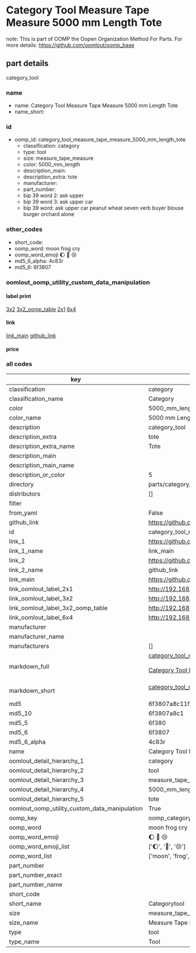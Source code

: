 # Category Tool Measure Tape Measure 5000 mm Length Tote  

note: This is part of OOMP the Oopen Organization Method For Parts. For more details: https://github.com/oomlout/oomp_base

##  part details



category_tool

### name
* name: Category Tool Measure Tape Measure 5000 mm Length Tote
* name_short: 
### id
* oomp_id: category_tool_measure_tape_measure_5000_mm_length_tote
  * classification: category
  * type: tool
  * size: measure_tape_measure
  * color: 5000_mm_length
  * description_main: 
  * description_extra: tote
  * manufacturer: 
  * part_number: 
  * bip 39 word 2: ask upper
  * bip 39 word 3: ask upper car
  * bip 39 word: ask upper car peanut wheat seven verb buyer blouse burger orchard alone

### other_codes
* short_code: 
* oomp_word: moon frog cry
* oomp_word_emoji :moon: :frog: :cry:
* md5_6_alpha: 4c83r
* md5_6: 6f3807






### oomlout_oomp_utility_custom_data_manipulation
#### label print
[3x2](http://192.168.1.245:1112/?label=oomp%204c83r)
[3x2_oomp_table](http://192.168.1.107:1112/?label=oomp%204c83r)
[2x1](http://192.168.1.242:1112/?label=oomp%204c83r)
[6x4](http://192.168.1.55:1112/?label=oomp%204c83r)    

#### link

[link_main](https://github.com/oomlout/oomlout_oomp_current_version_messy/tree/main/parts/category_tool_measure_tape_measure_5000_mm_length_tote) [github_link](https://github.com/oomlout/oomlout_oomp_part_src/tree/main/parts/category_tool_measure_tape_measure_5000_mm_length_tote)                             

#### price







### all codes 
| key | value |  
| --- | --- |  
| classification | category |  
| classification_name | Category |  
| color | 5000_mm_length |  
| color_name | 5000 mm Length |  
| description | category_tool |  
| description_extra | tote |  
| description_extra_name | Tote |  
| description_main |  |  
| description_main_name |  |  
| description_or_color | 5  |  
| directory | parts/category_tool_measure_tape_measure_5000_mm_length_tote |  
| distributors | [] |  
| filter |  |  
| from_yaml | False |  
| github_link | https://github.com/oomlout/oomlout_oomp_part_src/tree/main/parts/category_tool_measure_tape_measure_5000_mm_length_tote |  
| id | category_tool_measure_tape_measure_5000_mm_length_tote |  
| link_1 | https://github.com/oomlout/oomlout_oomp_current_version_messy/tree/main/parts/category_tool_measure_tape_measure_5000_mm_length_tote |  
| link_1_name | link_main |  
| link_2 | https://github.com/oomlout/oomlout_oomp_part_src/tree/main/parts/category_tool_measure_tape_measure_5000_mm_length_tote |  
| link_2_name | github_link |  
| link_main | https://github.com/oomlout/oomlout_oomp_current_version_messy/tree/main/parts/category_tool_measure_tape_measure_5000_mm_length_tote |  
| link_oomlout_label_2x1 | http://192.168.1.242:1112/?label=oomp%204c83r |  
| link_oomlout_label_3x2 | http://192.168.1.245:1112/?label=oomp%204c83r |  
| link_oomlout_label_3x2_oomp_table | http://192.168.1.107:1112/?label=oomp%204c83r |  
| link_oomlout_label_6x4 | http://192.168.1.55:1112/?label=oomp%204c83r |  
| manufacturer |  |  
| manufacturer_name |  |  
| manufacturers | [] |  
| markdown_full | [category_tool_measure_tape_measure_5000_mm_length_tote](https://github.com/oomlout/oomlout_oomp_current_version_messy/tree/main/parts/category_tool_measure_tape_measure_5000_mm_length_tote)<br>[](https://github.com/oomlout/oomlout_oomp_current_version_messy/tree/main/parts/category_tool_measure_tape_measure_5000_mm_length_tote)<br>[Category Tool Measure Tape Measure 5000 Mm Length Tote](https://github.com/oomlout/oomlout_oomp_current_version_messy/tree/main/parts/category_tool_measure_tape_measure_5000_mm_length_tote)<br><br> |  
| markdown_short | [category_tool_measure_tape_measure_5000_mm_length_tote](https://github.com/oomlout/oomlout_oomp_current_version_messy/tree/main/parts/category_tool_measure_tape_measure_5000_mm_length_tote)<br><br> |  
| md5 | 6f3807a8c11f7e5312fcfa1e44bbc06a |  
| md5_10 | 6f3807a8c1 |  
| md5_5 | 6f380 |  
| md5_6 | 6f3807 |  
| md5_6_alpha | 4c83r |  
| name | Category Tool Measure Tape Measure 5000 mm Length Tote |  
| oomlout_detail_hierarchy_1 | category |  
| oomlout_detail_hierarchy_2 | tool |  
| oomlout_detail_hierarchy_3 | measure_tape_measure |  
| oomlout_detail_hierarchy_4 | 5000_mm_length |  
| oomlout_detail_hierarchy_5 | tote |  
| oomlout_oomp_utility_custom_data_manipulation | True |  
| oomp_key | oomp_category_tool_measure_tape_measure_5000_mm_length_tote |  
| oomp_word | moon frog cry |  
| oomp_word_emoji | :moon: :frog: :cry: |  
| oomp_word_emoji_list | [':moon:', ':frog:', ':cry:'] |  
| oomp_word_list | ['moon', 'frog', 'cry'] |  
| part_number |  |  
| part_number_exact |  |  
| part_number_name |  |  
| short_code |  |  
| short_name | Categorytool |  
| size | measure_tape_measure |  
| size_name | Measure Tape Measure |  
| type | tool |  
| type_name | Tool |  
